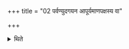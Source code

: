 +++
title = "02 पर्वण्युदगयन आपूर्यमाणपक्षस्य वा"

+++

<details><summary>थिते</summary>

पर्वण्युदगयन आपूर्यमाणपक्षस्य वा पुण्ये नक्षत्रे केशश्मश्रु वापयित्वापराह्णे प्राचीमुदीचीं वा दिशमुपनिष्क्रम्य खिलेऽच्छदिर्दर्शेऽग्निमुपसमाधाय सम्परिस्तीर्य पूर्ववदुपाकृत्य मदन्तीरुपस्पृश्य प्रथमेनानुवाकेन शान्तिं कृत्वा चतस्र औदुम्बरीः समिधो घृतान्वक्ता अभ्यादधाति पृथिवी समिदित्येतैर्मन्त्रैः २
</details>
